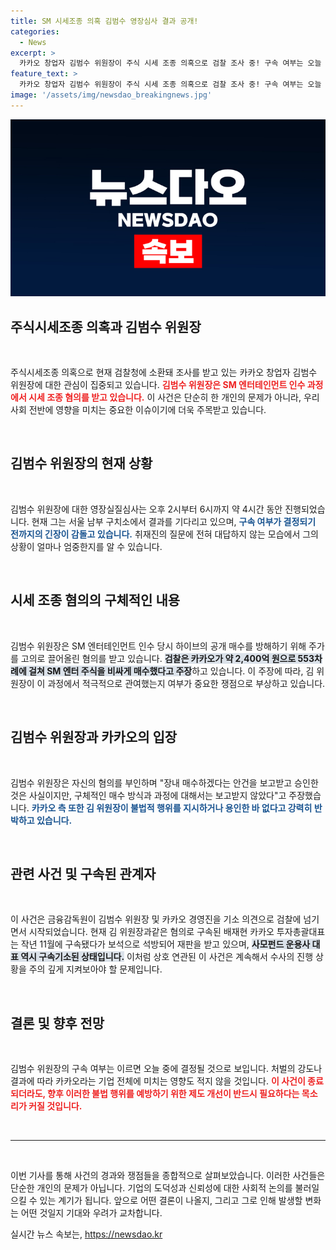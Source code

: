 ```yaml
---
title: SM 시세조종 의혹 김범수 영장심사 결과 공개!
categories:
  - News
excerpt: >
  카카오 창업자 김범수 위원장이 주식 시세 조종 의혹으로 검찰 조사 중! 구속 여부는 오늘 결정됩니다. 과연 그의 혐의는 입증될 것인가?
feature_text: >
  카카오 창업자 김범수 위원장이 주식 시세 조종 의혹으로 검찰 조사 중! 구속 여부는 오늘 결정됩니다. 과연 그의 혐의는 입증될 것인가?
image: '/assets/img/newsdao_breakingnews.jpg'
---
```


<p><img src="/assets/img/newsdao_breakingnews.jpg" alt="bookingtag 속보" /></p>

<h2 data-ke-size="size26">주식시세조종 의혹과 김범수 위원장</h2>

<p data-ke-size="size16">&nbsp;</p>

<p>주식시세조종 의혹으로 현재 검찰청에 소환돼 조사를 받고 있는 카카오 창업자 김범수 위원장에 대한 관심이 집중되고 있습니다. <b><span style="color: #ee2323;">김범수 위원장은 SM 엔터테인먼트 인수 과정에서 시세 조종 혐의를 받고 있습니다.</span></b> 이 사건은 단순히 한 개인의 문제가 아니라, 우리 사회 전반에 영향을 미치는 중요한 이슈이기에 더욱 주목받고 있습니다. </p>

<p data-ke-size="size16">&nbsp;</p>

<h2 data-ke-size="size26">김범수 위원장의 현재 상황</h2>

<p data-ke-size="size16">&nbsp;</p>

<p>김범수 위원장에 대한 영장실질심사는 오후 2시부터 6시까지 약 4시간 동안 진행되었습니다. 현재 그는 서울 남부 구치소에서 결과를 기다리고 있으며, <b><span style="color: #1a5490;">구속 여부가 결정되기 전까지의 긴장이 감돌고 있습니다.</span></b> 취재진의 질문에 전혀 대답하지 않는 모습에서 그의 상황이 얼마나 엄중한지를 알 수 있습니다. </p>

<p data-ke-size="size16">&nbsp;</p>

<h2 data-ke-size="size26">시세 조종 혐의의 구체적인 내용</h2>

<p data-ke-size="size16">&nbsp;</p>

<p>김범수 위원장은 SM 엔터테인먼트 인수 당시 하이브의 공개 매수를 방해하기 위해 주가를 고의로 끌어올린 혐의를 받고 있습니다. <b><span style="background-color: #21538527;">검찰은 카카오가 약 2,400억 원으로 553차례에 걸쳐 SM 엔터 주식을 비싸게 매수했다고 주장</span></b>하고 있습니다. 이 주장에 따라, 김 위원장이 이 과정에서 적극적으로 관여했는지 여부가 중요한 쟁점으로 부상하고 있습니다. </p>

<p data-ke-size="size16">&nbsp;</p>

<h2 data-ke-size="size26">김범수 위원장과 카카오의 입장</h2>

<p data-ke-size="size16">&nbsp;</p>

<p>김범수 위원장은 자신의 혐의를 부인하며 "장내 매수하겠다는 안건을 보고받고 승인한 것은 사실이지만, 구체적인 매수 방식과 과정에 대해서는 보고받지 않았다"고 주장했습니다. <b><span style="color: #1a5490;">카카오 측 또한 김 위원장이 불법적 행위를 지시하거나 용인한 바 없다고 강력히 반박하고 있습니다.</span></b> </p>

<p data-ke-size="size16">&nbsp;</p>

<h2 data-ke-size="size26">관련 사건 및 구속된 관계자</h2>

<p data-ke-size="size16">&nbsp;</p>

<p>이 사건은 금융감독원이 김범수 위원장 및 카카오 경영진을 기소 의견으로 검찰에 넘기면서 시작되었습니다. 현재 김 위원장과같은 혐의로 구속된 배재현 카카오 투자총괄대표는 작년 11월에 구속됐다가 보석으로 석방되어 재판을 받고 있으며, <b><span style="background-color: #21538527;">사모펀드 운용사 대표 역시 구속기소된 상태입니다.</span></b> 이처럼 상호 연관된 이 사건은 계속해서 수사의 진행 상황을 주의 깊게 지켜보아야 할 문제입니다.</p>

<p data-ke-size="size16">&nbsp;</p>

<h2 data-ke-size="size26">결론 및 향후 전망</h2>

<p data-ke-size="size16">&nbsp;</p>

<p>김범수 위원장의 구속 여부는 이르면 오늘 중에 결정될 것으로 보입니다. 처벌의 강도나 결과에 따라 카카오라는 기업 전체에 미치는 영향도 적지 않을 것입니다. <b><span style="color: #ee2323;">이 사건이 종료되더라도, 향후 이러한 불법 행위를 예방하기 위한 제도 개선이 반드시 필요하다는 목소리가 커질 것입니다.</span></b> </p>

<p data-ke-size="size16">&nbsp;</p>

<hr />

<p data-ke-size="size16">&nbsp;</p>

<p>이번 기사를 통해 사건의 경과와 쟁점들을 종합적으로 살펴보았습니다. 이러한 사건들은 단순한 개인의 문제가 아닙니다. 기업의 도덕성과 신뢰성에 대한 사회적 논의를 불러일으킬 수 있는 계기가 됩니다. 앞으로 어떤 결론이 나올지, 그리고 그로 인해 발생할 변화는 어떤 것일지 기대와 우려가 교차합니다.</p>
실시간 뉴스 속보는, <a href="https://newsdao.kr" rel="dofollow">https://newsdao.kr</a>


